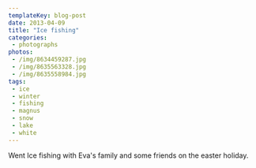 ```yaml
---
templateKey: blog-post
date: 2013-04-09
title: "Ice fishing"
categories:
 - photographs
photos:
 - /img/8634459287.jpg
 - /img/8635563328.jpg
 - /img/8635558984.jpg
tags:
 - ice
 - winter
 - fishing
 - magnus
 - snow
 - lake
 - white
---
```


Went Ice fishing with Eva's family and some friends on the easter holiday.
